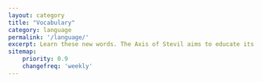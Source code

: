 ```yaml
---
layout: category
title: "Vocabulary"
category: language
permalink: '/language/'
excerpt: Learn these new words. The Axis of Stevil aims to educate its followers and aid in development of a good vocabulary.
sitemap:
    priority: 0.9
    changefreq: 'weekly'
---
```

